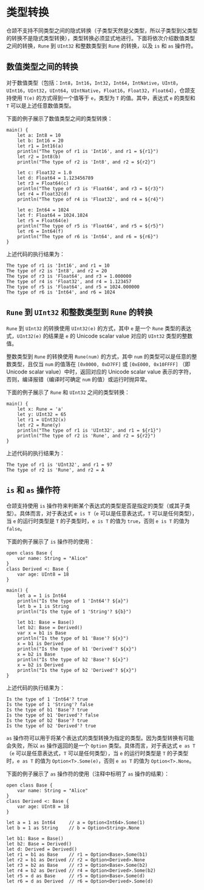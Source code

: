 # 类型转换

仓颉不支持不同类型之间的隐式转换（子类型天然是父类型，所以子类型到父类型的转换不是隐式类型转换），类型转换必须显式地进行。下面将依次介绍数值类型之间的转换，`Rune` 到 `UInt32` 和整数类型到 `Rune` 的转换，以及 `is` 和 `as` 操作符。

## 数值类型之间的转换

对于数值类型（包括：`Int8`，`Int16`，`Int32`，`Int64`，`IntNative`，`UInt8`，`UInt16`，`UInt32`，`UInt64`，`UIntNative`，`Float16`，`Float32`，`Float64`），仓颉支持使用 `T(e)` 的方式得到一个值等于 `e`，类型为 `T` 的值。其中，表达式 `e` 的类型和 `T` 可以是上述任意数值类型。

下面的例子展示了数值类型之间的类型转换：

<!-- verify -->

```cangjie
main() {
    let a: Int8 = 10
    let b: Int16 = 20
    let r1 = Int16(a)
    println("The type of r1 is 'Int16', and r1 = ${r1}")
    let r2 = Int8(b)
    println("The type of r2 is 'Int8', and r2 = ${r2}")

    let c: Float32 = 1.0
    let d: Float64 = 1.123456789
    let r3 = Float64(c)
    println("The type of r3 is 'Float64', and r3 = ${r3}")
    let r4 = Float32(d)
    println("The type of r4 is 'Float32', and r4 = ${r4}")

    let e: Int64 = 1024
    let f: Float64 = 1024.1024
    let r5 = Float64(e)
    println("The type of r5 is 'Float64', and r5 = ${r5}")
    let r6 = Int64(f)
    println("The type of r6 is 'Int64', and r6 = ${r6}")
}
```

上述代码的执行结果为：

```text
The type of r1 is 'Int16', and r1 = 10
The type of r2 is 'Int8', and r2 = 20
The type of r3 is 'Float64', and r3 = 1.000000
The type of r4 is 'Float32', and r4 = 1.123457
The type of r5 is 'Float64', and r5 = 1024.000000
The type of r6 is 'Int64', and r6 = 1024
```

## `Rune` 到 `UInt32` 和整数类型到 `Rune` 的转换

`Rune` 到 `UInt32` 的转换使用 `UInt32(e)` 的方式，其中 `e` 是一个 `Rune` 类型的表达式，`UInt32(e)` 的结果是 `e` 的 Unicode scalar value 对应的 `UInt32` 类型的整数值。

整数类型到 `Rune` 的转换使用 `Rune(num)` 的方式，其中 `num` 的类型可以是任意的整数类型，且仅当 `num` 的值落在 `[0x0000, 0xD7FF]` 或 `[0xE000, 0x10FFFF]` （即 Unicode scalar value）中时，返回对应的 Unicode scalar value 表示的字符，否则，编译报错（编译时可确定 `num` 的值）或运行时抛异常。

下面的例子展示了 `Rune` 和 `UInt32` 之间的类型转换：

<!-- verify -->

```cangjie
main() {
    let x: Rune = 'a'
    let y: UInt32 = 65
    let r1 = UInt32(x)
    let r2 = Rune(y)
    println("The type of r1 is 'UInt32', and r1 = ${r1}")
    println("The type of r2 is 'Rune', and r2 = ${r2}")
}
```

上述代码的执行结果为：

```text
The type of r1 is 'UInt32', and r1 = 97
The type of r2 is 'Rune', and r2 = A
```

## `is` 和 `as` 操作符

仓颉支持使用 `is` 操作符来判断某个表达式的类型是否是指定的类型（或其子类型）。具体而言，对于表达式 `e is T`（`e` 可以是任意表达式，`T` 可以是任何类型），当 `e` 的运行时类型是 `T` 的子类型时，`e is T` 的值为 `true`，否则 `e is T` 的值为 `false`。

下面的例子展示了 `is` 操作符的使用：

<!-- verify -->

```cangjie
open class Base {
    var name: String = "Alice"
}
class Derived <: Base {
    var age: UInt8 = 18
}

main() {
    let a = 1 is Int64
    println("Is the type of 1 'Int64'? ${a}")
    let b = 1 is String
    println("Is the type of 1 'String'? ${b}")

    let b1: Base = Base()
    let b2: Base = Derived()
    var x = b1 is Base
    println("Is the type of b1 'Base'? ${x}")
    x = b1 is Derived
    println("Is the type of b1 'Derived'? ${x}")
    x = b2 is Base
    println("Is the type of b2 'Base'? ${x}")
    x = b2 is Derived
    println("Is the type of b2 'Derived'? ${x}")
}
```

上述代码的执行结果为：

```text
Is the type of 1 'Int64'? true
Is the type of 1 'String'? false
Is the type of b1 'Base'? true
Is the type of b1 'Derived'? false
Is the type of b2 'Base'? true
Is the type of b2 'Derived'? true
```

`as` 操作符可以用于将某个表达式的类型转换为指定的类型。因为类型转换有可能会失败，所以 `as` 操作返回的是一个 `Option` 类型。具体而言，对于表达式 `e as T`（`e` 可以是任意表达式，`T` 可以是任何类型），当 `e` 的运行时类型是 `T` 的子类型时，`e as T` 的值为 `Option<T>.Some(e)`，否则 `e as T` 的值为 `Option<T>.None`。

下面的例子展示了 `as` 操作符的使用（注释中标明了 `as` 操作的结果）：

```cangjie
open class Base {
    var name: String = "Alice"
}
class Derived <: Base {
    var age: UInt8 = 18
}

let a = 1 as Int64     // a = Option<Int64>.Some(1)
let b = 1 as String    // b = Option<String>.None

let b1: Base = Base()
let b2: Base = Derived()
let d: Derived = Derived()
let r1 = b1 as Base    // r1 = Option<Base>.Some(b1)
let r2 = b1 as Derived // r2 = Option<Derived>.None
let r3 = b2 as Base    // r3 = Option<Base>.Some(b2)
let r4 = b2 as Derived // r4 = Option<Derived>.Some(b2)
let r5 = d as Base     // r5 = Option<Base>.Some(d)
let r6 = d as Derived  // r6 = Option<Derived>.Some(d)
```
